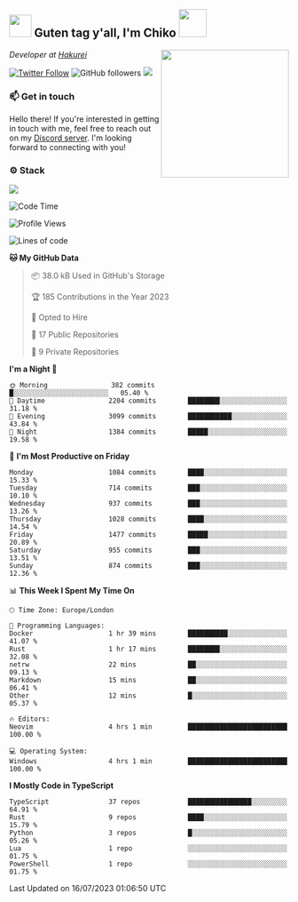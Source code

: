 <h2><img src="https://cdn.discordapp.com/emojis/1100181376730402906.gif?quality=lossless" width="40"> Guten tag y'all, I'm Chiko <img src="https://a.ppy.sh/15907233" width="50"></h2>
<a href="https://twitter.com/Zzul0714/status/1654451338179395585?s=20"><img align='right' src="https://cdn.discordapp.com/attachments/1109162815866023976/1109163700583153705/FvXKt8paEAAR6Ak1.png" width="230"></a>
<p><em>Developer at <a href="https://github.com/hakureiapp">Hakurei</a></em></p>

[![Twitter Follow](https://img.shields.io/twitter/follow/chikoxq?label=Follow)](https://twitter.com/intent/follow?screen_name=chikoxq)
![GitHub followers](https://img.shields.io/github/followers/chikof?label=Follow&style=social)
![](https://komarev.com/ghpvc/?username=chikof&color=blue)

### 📫 Get in touch
Hello there! If you're interested in getting in touch with me, feel free to reach out on my [Discord server](https://discord.gg/sejc7TnX6N). I'm looking forward to connecting with you!

### ⚙️ Stack
![](https://skillicons.dev/icons?i=git,kubernetes,docker,js,ts,cloudflare,css,deno,express,graphql,html,mongodb,nestjs,py,react,apollo,bash,java,lua,nextjs,netlify,nodejs,ps,powershell,rust,neovim,tauri,sentry,postgres,tailwind,prisma,actix)

<!--START_SECTION:waka-->
![Code Time](http://img.shields.io/badge/Code%20Time-1%2C453%20hrs%2045%20mins-blue)

![Profile Views](http://img.shields.io/badge/Profile%20Views-0-blue)

![Lines of code](https://img.shields.io/badge/From%20Hello%20World%20I%27ve%20Written-5.2%20million%20lines%20of%20code-blue)

**🐱 My GitHub Data** 

> 📦 38.0 kB Used in GitHub's Storage 
 > 
> 🏆 185 Contributions in the Year 2023
 > 
> 💼 Opted to Hire
 > 
> 📜 17 Public Repositories 
 > 
> 🔑 9 Private Repositories 
 > 
**I'm a Night 🦉** 

```text
🌞 Morning                382 commits         █░░░░░░░░░░░░░░░░░░░░░░░░   05.40 % 
🌆 Daytime                2204 commits        ████████░░░░░░░░░░░░░░░░░   31.18 % 
🌃 Evening                3099 commits        ███████████░░░░░░░░░░░░░░   43.84 % 
🌙 Night                  1384 commits        █████░░░░░░░░░░░░░░░░░░░░   19.58 % 
```
📅 **I'm Most Productive on Friday** 

```text
Monday                   1084 commits        ████░░░░░░░░░░░░░░░░░░░░░   15.33 % 
Tuesday                  714 commits         ███░░░░░░░░░░░░░░░░░░░░░░   10.10 % 
Wednesday                937 commits         ███░░░░░░░░░░░░░░░░░░░░░░   13.26 % 
Thursday                 1028 commits        ████░░░░░░░░░░░░░░░░░░░░░   14.54 % 
Friday                   1477 commits        █████░░░░░░░░░░░░░░░░░░░░   20.89 % 
Saturday                 955 commits         ███░░░░░░░░░░░░░░░░░░░░░░   13.51 % 
Sunday                   874 commits         ███░░░░░░░░░░░░░░░░░░░░░░   12.36 % 
```


📊 **This Week I Spent My Time On** 

```text
🕑︎ Time Zone: Europe/London

💬 Programming Languages: 
Docker                   1 hr 39 mins        ██████████░░░░░░░░░░░░░░░   41.07 % 
Rust                     1 hr 17 mins        ████████░░░░░░░░░░░░░░░░░   32.08 % 
netrw                    22 mins             ██░░░░░░░░░░░░░░░░░░░░░░░   09.13 % 
Markdown                 15 mins             ██░░░░░░░░░░░░░░░░░░░░░░░   06.41 % 
Other                    12 mins             █░░░░░░░░░░░░░░░░░░░░░░░░   05.37 % 

🔥 Editors: 
Neovim                   4 hrs 1 min         █████████████████████████   100.00 % 

💻 Operating System: 
Windows                  4 hrs 1 min         █████████████████████████   100.00 % 
```

**I Mostly Code in TypeScript** 

```text
TypeScript               37 repos            ████████████████░░░░░░░░░   64.91 % 
Rust                     9 repos             ████░░░░░░░░░░░░░░░░░░░░░   15.79 % 
Python                   3 repos             █░░░░░░░░░░░░░░░░░░░░░░░░   05.26 % 
Lua                      1 repo              ░░░░░░░░░░░░░░░░░░░░░░░░░   01.75 % 
PowerShell               1 repo              ░░░░░░░░░░░░░░░░░░░░░░░░░   01.75 % 
```




 Last Updated on 16/07/2023 01:06:50 UTC
<!--END_SECTION:waka-->


<!--
<p align="center">
     <a href="https://discord.gg/HhybNhchcC"><img src="https://invidget.switchblade.xyz/sejc7TnX6N" align="center" ><a>
</p> 
-->
